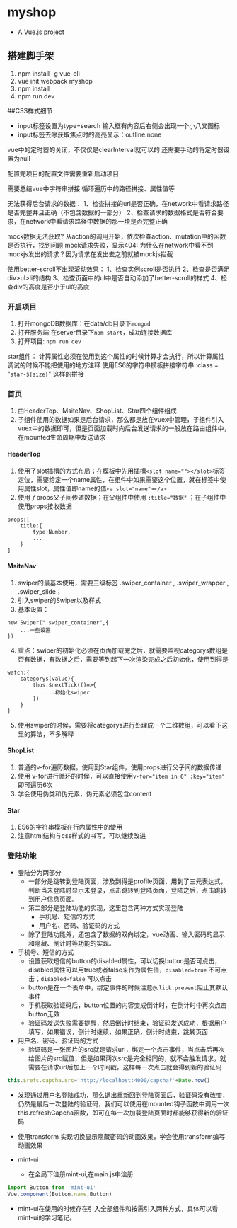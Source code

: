 # myshop

- A Vue.js project

## 搭建脚手架
1. npm install -g vue-cli
2. vue init webpack myshop
3. npm install
4. npm run dev

##CSS样式细节
- input标签设置为type=search 输入框有内容后右侧会出现一个小八叉图标
- input标签去除获取焦点时的高亮显示：outline:none

vue中的定时器的关闭，不仅仅是clearInterval就可以的  还需要手动的将定时器设置为null

配置完项目的配置文件需要重新启动项目

需要总结vue中字符串拼接   循环遍历中的路径拼接、属性值等

无法获得后台请求的数据：
1、检查拼接的url是否正确，在network中看请求路径是否完整并且正确（不包含数据的一部分）
2、检查请求的数据格式是否符合要求，在network中看请求路径中数据的那一块是否完整正确

mock数据无法获取?
从action的调用开始，依次检查action、mutation中的函数是否执行，找到问题
mock请求失败，显示404:
为什么在network中看不到mockjs发出的请求？因为请求在发出去之前就被mockjs拦截

使用better-scroll不出现滚动效果：
1、检查实例scroll是否执行
2、检查是否满足div>ul>li的结构
3、检查页面中的ul中是否自动添加了better-scroll的样式
4、检查div的高度是否小于ul的高度

### 开启项目

1. 打开mongoDB数据库：在data/db目录下`mongod`
2. 打开服务端:在server目录下`npm start`，成功连接数据库
3. 打开项目: `npm run dev`

star组件：
计算属性必须在使用到这个属性的时候计算才会执行，所以计算属性调试的时候不能把使用的地方注释
使用ES6的字符串模板拼接字符串   :class = "`star-${size}`"    这样的拼接

### 首页
1. 由HeaderTop、MsiteNav、ShopList、Star四个组件组成
2. 子组件使用的数据如果是后台请求，那么都是放在vuex中管理，子组件引入vuex中的数据即可，但是页面加载时向后台发送请求的一般放在路由组件中，在mounted生命周期中发送请求
#### HeaderTop
1. 使用了slot插槽的方式布局；在模板中先用插槽`<slot name=""></slot>`标签定位，需要给定一个name属性，在组件中如果需要这个位置，就在标签中使用属性slot，属性值即name的值`<a slot="name"></a>`
2. 使用了props父子间传递数据；在父组件中使用  `:title="数据"` ；在子组件中使用props接收数据
````
props:[
    title:{
        type:Number,
        ...
    }
]
````
#### MsiteNav
1. swiper的最基本使用，需要三级标签 .swiper_container , .swiper_wrapper , .swiper_slide；
2. 引入swiper的Swiper以及样式 
3. 基本设置：
```
new Swiper(".swiper_container",{
    ...一些设置
})
```
4. 重点：swiper的初始化必须在页面加载完之后，就需要监视categorys数组是否有数据，有数据之后，需要等到起下一次渲染完成之后初始化，使用到得是
```
watch:{
    categorys(value){
        thos.$nextTick(()=>{
            ...初始化swiper
        })
    }
}
```
5. 使用swiper的时候，需要将categorys进行处理成一个二维数组，可以看下这里的算法，不多解释

#### ShopList
1. 普通的v-for遍历数据。使用到Star组件，使用props进行父子间的数据传递
2. 使用 v-for进行循环的时候，可以直接使用`v-for="item in 6" :key="item"` 即可遍历6次
3. 学会使用伪类和伪元素，伪元素必须包含content
#### Star
1. ES6的字符串模板在行内属性中的使用
2. 注意html结构与css样式的书写，可以继续改进

### 登陆功能

+ 登陆分为两部分
  + 一部分是跳转到登陆页面，涉及到得是profile页面，用到了三元表达式，判断当未登陆时显示未登录，点击跳转到登陆页面，登陆之后，点击跳转到用户信息页面。
  + 第二部分是登陆功能的实现，这里包含两种方式实现登陆
    + 手机号、短信的方式
    + 用户名、密码、验证码的方式
  + 除了登陆功能外，还包含了数据的双向绑定，vue动画、输入密码的显示和隐藏、倒计时等功能的实现。
+ 手机号、短信的方式
  + 设置获取短信的button的disabled属性，可以切换button是否可点击，disabled属性可以用true或者false来作为属性值，`disabled=true` 不可点击；`disabled=false` 可以点击
  + button是在一个表单中，绑定事件的时候注意`@click.prevent`阻止其默认事件
  + 手机获取验证码后，button位置的内容变成倒计时，在倒计时中再次点击button无效
  + 验证码发送失败需要提醒，然后倒计时结束，验证码发送成功，根据用户填写，如果错误，倒计时继续，如果正确，倒计时结束，跳转页面
+ 用户名、密码、验证码的方式
  + 验证码是一张图片的src就是请求url，绑定一个点击事件，当点击后再次给图片的src赋值，但是如果两次src是完全相同的，就不会触发请求，就需要在请求url后加上一个时间戳，这样每一次点击就会得到新的验证码

```javascript
this.$refs.capcha.src='http://localhost:4000/capcha?'+Date.now()
```

+ 发现通过用户名登陆成功，那么退出重新回到登陆页面后，验证码没有改变，仍然是最后一次登陆的验证码，我们可以使用在mounted钩子函数中调用一次this.refreshCapcha函数，即可在每一次加载登陆页面时都能够获得新的验证码
+ 使用transform 实现切换显示隐藏密码的动画效果，学会使用transform编写动画效果

+ mint-ui
  + 在全局下注册mint-ui,在main.js中注册

```javascript
import Button from 'mint-ui'
Vue.component(Button.name,Button)
```

+ mint-ui在使用的时候存在引入全部组件和按需引入两种方式，具体可以看mint-ui的学习笔记。